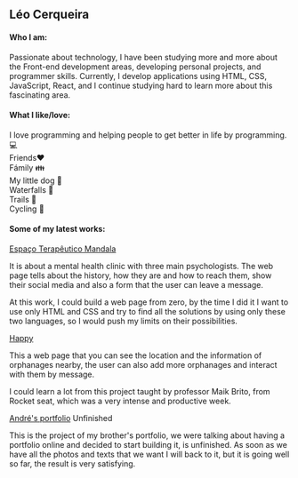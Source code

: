 ## Léo Cerqueira

#### Who I am:

Passionate about technology, I have been studying more and more about the Front-end development areas, developing personal projects, and programmer skills. Currently, I develop applications using HTML, CSS, JavaScript, React, and I continue studying hard to learn more about this fascinating area.

#### What I like/love:

  I love programming and helping people to get better in life by programming. 💻\
  Friends❤️ \
  Fámily 👪\
  My little dog 🐶\
  Waterfalls 🌊\
  Trails 🌲 \
  Cycling 🚴

#### Some of my latest works:


[Espaço Terapêutico Mandala](https://zealous-rosalind-9215e7.netlify.app/)

  It is about a mental health clinic with three main psychologists. The web page tells about the history, how they are and how to reach them, show their social media and also a form that the user can leave a message.

  At this work, I could build a web page from zero, by the time I did it I want to use only HTML and CSS and try to find all the solutions by using only these two languages, so I would push my limits on their possibilities.

[Happy](https://github.com/LeoCerqueira/Happy-App)

  This a web page that you can see the location and the information of orphanages nearby, the user can also add more orphanages and interact with them by message.

  I could learn a lot from this project taught by professor Maik Brito, from Rocket seat, which was a very intense and productive week.

[André's portfolio](https://app.netlify.com/sites/zealous-rosalind-9215e7/overview) Unfinished

  This is the project of my brother's portfolio, we were talking about having a portfolio online and decided to start building it, is unfinished. As soon as we have all the photos and texts that we want I will back to it, but it is going well so far, the result is very satisfying. 
  
  
  
